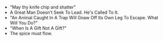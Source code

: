 - "May thy knife chip and shatter"
- A Great Man Doesn't Seek To Lead. He's Called To It.
- "An Animal Caught In A Trap Will Gnaw Off Its Own Leg To Escape. What Will You Do?"
- "When Is A Gift Not A Gift?"
- The spice must flow.
